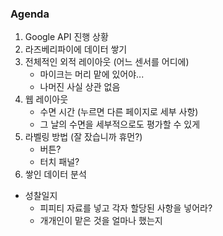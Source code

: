 ### Agenda

1. Google API 진행 상황
2. 라즈베리파이에 데이터 쌓기
3. 전체적인 외적 레이아웃 (어느 센서를 어디에)
   - 마이크는 머리 맡에 있어야...
   - 나머진 사실 상관 없음
4. 웹 레이아웃
   - 수면 시간 (누르면 다른 페이지로 세부 사항)
   - 그 날의 수면을 세부적으로도 평가할 수 있게
5. 라벨링 방법 (잘 잤습니까 휴먼?)
   - 버튼?
   - 터치 패널?
6. 쌓인 데이터 분석



- 성찰일지
  - 피피티 자료를 넣고 각자 할당된 사항을 넣어라?
  - 개개인이 맡은 것을 얼마나 했는지
